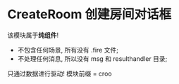 
CreateRoom 创建房间对话框
====

该模块属于**纯组件**! 
- 不包含任何场景, 所有没有 .fire 文件;
- 不处理任何消息, 所以没有 msg 和 resulthandler 目录;

只通过数据进行驱动!
模块前缀 = croo